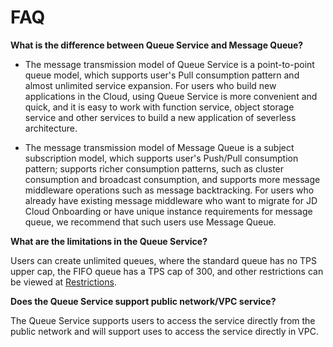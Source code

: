 # FAQ
**What is the difference between Queue Service and Message Queue?**

- The message transmission model of Queue Service is a point-to-point queue model, which supports user's Pull consumption pattern and almost unlimited service expansion. For users who build new applications in the Cloud, using Queue Service is more convenient and quick, and it is easy to work with function service, object storage service and other services to build a new application of severless architecture.

- The message transmission model of Message Queue is a subject subscription model, which supports user's Push/Pull consumption pattern; supports richer consumption patterns, such as cluster consumption and broadcast consumption, and supports more message middleware operations such as message backtracking. For users who already have existing message middleware who want to migrate for JD Cloud Onboarding or have unique instance requirements for message queue, we recommend that such users use Message Queue.



**What are the limitations in the Queue Service?**

Users can create unlimited queues, where the standard queue has no TPS upper cap, the FIFO queue has a TPS cap of 300, and other restrictions can be viewed at [Restrictions](../Introduction/Restrictions.md).



**Does the Queue Service support public network/VPC service?**

The Queue Service supports users to access the service directly from the public network and will support uses to access the service directly in VPC.
